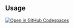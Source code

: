 ## Usage
[![Open in GitHub Codespaces](https://github.com/codespaces/badge.svg)](https://codespaces.new/HC-85/Nutrition-Logger)
